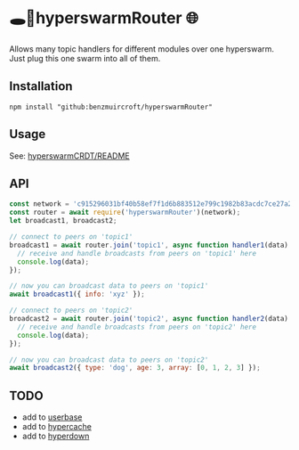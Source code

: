 # 🕳️🥊hyperswarmRouter 🌐 

Allows many topic handlers for different modules over one hyperswarm. Just plug this one swarm into all of them.

## Installation
```
npm install "github:benzmuircroft/hyperswarmRouter"
```

## Usage
See: [hyperswarmCRDT/README](https://github.com/benzmuircroft/hyperswarmCRDT/blob/main/README.md)

## API
```js
const network = 'c915296031bf40b58ef7f1d6b883512e799c1982b83acdc7ce27a2079a8c196f'; // a hard-coded 64 character hex string
const router = await require('hyperswarmRouter')(network);
let broadcast1, broadcast2;

// connect to peers on 'topic1'
broadcast1 = await router.join('topic1', async function handler1(data) {
  // receive and handle broadcasts from peers on 'topic1' here
  console.log(data);
});

// now you can broadcast data to peers on 'topic1'
await broadcast1({ info: 'xyz' });

// connect to peers on 'topic2'
broadcast2 = await router.join('topic2', async function handler2(data) {
  // receive and handle broadcasts from peers on 'topic2' here
  console.log(data);
});

// now you can broadcast data to peers on 'topic2'
await broadcast2({ type: 'dog', age: 3, array: [0, 1, 2, 3] });
```

## TODO

- add to [userbase](https://github.com/benzmuircroft/userbase) 
- add to [hypercache](https://github.com/benzmuircroft/hypercache)
- add to [hyperdown](https://github.com/benzmuircroft/hyperdown)
